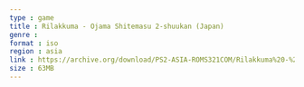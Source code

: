 ```yaml
---
type : game
title : Rilakkuma - Ojama Shitemasu 2-shuukan (Japan)
genre : 
format : iso
region : asia
link : https://archive.org/download/PS2-ASIA-ROMS321COM/Rilakkuma%20-%20Ojama%20Shitemasu%202-shuukan%20%28Japan%29.7z
size : 63MB
---
```

